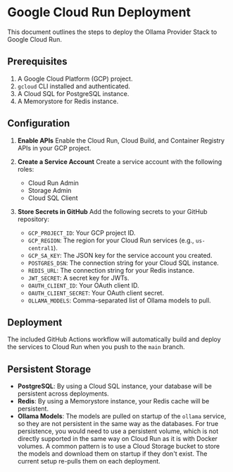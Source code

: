 # Google Cloud Run Deployment

This document outlines the steps to deploy the Ollama Provider Stack to Google Cloud Run.

## Prerequisites

1.  A Google Cloud Platform (GCP) project.
2.  `gcloud` CLI installed and authenticated.
3.  A Cloud SQL for PostgreSQL instance.
4.  A Memorystore for Redis instance.

## Configuration

1.  **Enable APIs**
    Enable the Cloud Run, Cloud Build, and Container Registry APIs in your GCP project.

2.  **Create a Service Account**
    Create a service account with the following roles:
    *   Cloud Run Admin
    *   Storage Admin
    *   Cloud SQL Client

3.  **Store Secrets in GitHub**
    Add the following secrets to your GitHub repository:
    *   `GCP_PROJECT_ID`: Your GCP project ID.
    *   `GCP_REGION`: The region for your Cloud Run services (e.g., `us-central1`).
    *   `GCP_SA_KEY`: The JSON key for the service account you created.
    *   `POSTGRES_DSN`: The connection string for your Cloud SQL instance.
    *   `REDIS_URL`: The connection string for your Redis instance.
    *   `JWT_SECRET`: A secret key for JWTs.
    *   `OAUTH_CLIENT_ID`: Your OAuth client ID.
    *   `OAUTH_CLIENT_SECRET`: Your OAuth client secret.
    *   `OLLAMA_MODELS`: Comma-separated list of Ollama models to pull.

## Deployment

The included GitHub Actions workflow will automatically build and deploy the services to Cloud Run when you push to the `main` branch.

## Persistent Storage

*   **PostgreSQL**: By using a Cloud SQL instance, your database will be persistent across deployments.
*   **Redis**: By using a Memorystore instance, your Redis cache will be persistent.
*   **Ollama Models**: The models are pulled on startup of the `ollama` service, so they are not persistent in the same way as the databases. For true persistence, you would need to use a persistent volume, which is not directly supported in the same way on Cloud Run as it is with Docker volumes. A common pattern is to use a Cloud Storage bucket to store the models and download them on startup if they don't exist. The current setup re-pulls them on each deployment.
